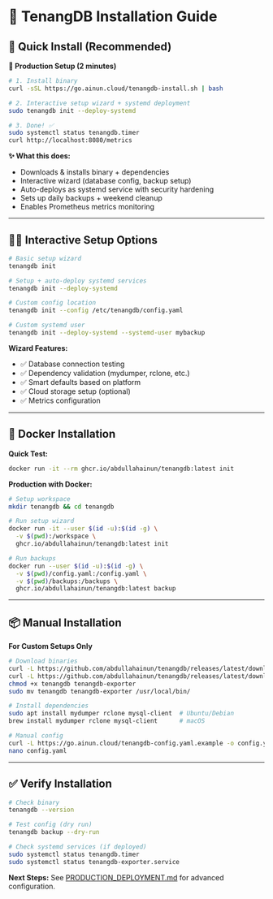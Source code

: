 # 📖 TenangDB Installation Guide

## 🚀 Quick Install (Recommended)

**🎯 Production Setup (2 minutes)**
```bash
# 1. Install binary
curl -sSL https://go.ainun.cloud/tenangdb-install.sh | bash

# 2. Interactive setup wizard + systemd deployment
sudo tenangdb init --deploy-systemd

# 3. Done! ✅
sudo systemctl status tenangdb.timer
curl http://localhost:8080/metrics
```

**✨ What this does:**
- Downloads & installs binary + dependencies
- Interactive wizard (database config, backup setup)
- Auto-deploys as systemd service with security hardening
- Sets up daily backups + weekend cleanup
- Enables Prometheus metrics monitoring

---

## 🧙‍♂️ Interactive Setup Options

```bash
# Basic setup wizard
tenangdb init

# Setup + auto-deploy systemd services
tenangdb init --deploy-systemd

# Custom config location
tenangdb init --config /etc/tenangdb/config.yaml

# Custom systemd user
tenangdb init --deploy-systemd --systemd-user mybackup
```

**Wizard Features:**
- ✅ Database connection testing
- ✅ Dependency validation (mydumper, rclone, etc.)
- ✅ Smart defaults based on platform
- ✅ Cloud storage setup (optional)
- ✅ Metrics configuration

---

## 🐳 Docker Installation

**Quick Test:**
```bash
docker run -it --rm ghcr.io/abdullahainun/tenangdb:latest init
```

**Production with Docker:**
```bash
# Setup workspace
mkdir tenangdb && cd tenangdb

# Run setup wizard
docker run -it --user $(id -u):$(id -g) \
  -v $(pwd):/workspace \
  ghcr.io/abdullahainun/tenangdb:latest init

# Run backups
docker run --user $(id -u):$(id -g) \
  -v $(pwd)/config.yaml:/config.yaml \
  -v $(pwd)/backups:/backups \
  ghcr.io/abdullahainun/tenangdb:latest backup
```

---

## 📦 Manual Installation

**For Custom Setups Only**

```bash
# Download binaries
curl -L https://github.com/abdullahainun/tenangdb/releases/latest/download/tenangdb-linux-amd64 -o tenangdb
curl -L https://github.com/abdullahainun/tenangdb/releases/latest/download/tenangdb-exporter-linux-amd64 -o tenangdb-exporter
chmod +x tenangdb tenangdb-exporter
sudo mv tenangdb tenangdb-exporter /usr/local/bin/

# Install dependencies
sudo apt install mydumper rclone mysql-client  # Ubuntu/Debian
brew install mydumper rclone mysql-client      # macOS

# Manual config
curl -L https://go.ainun.cloud/tenangdb-config.yaml.example -o config.yaml
nano config.yaml
```

---

## ✅ Verify Installation

```bash
# Check binary
tenangdb --version

# Test config (dry run)
tenangdb backup --dry-run

# Check systemd services (if deployed)
sudo systemctl status tenangdb.timer
sudo systemctl status tenangdb-exporter.service
```

**Next Steps:** See [PRODUCTION_DEPLOYMENT.md](PRODUCTION_DEPLOYMENT.md) for advanced configuration.